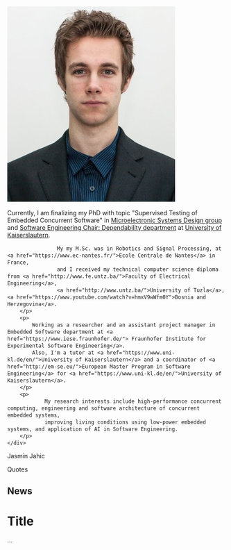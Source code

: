 <div id="bio_wrapper">
    <div id="bio_photo">
        <img src="img/JasminJahicProfile.png" alt="Jasmin Jahic profile photo" title="me"/>        
    </div>
    <div id="bio_basic_info">
        <p> Currently, I am finalizing my PhD with topic "Supervised Testing of Embedded Concurrent Software" in 
                    <a href="https://ems.eit.uni-kl.de/en/staff/jasmin-jahic/">Microelectronic Systems Design group</a> 
                    and <a href="http://agse3.informatik.uni-kl.de/"> Software Engineering Chair: Dependability department</a> at 
                    <a href="https://www.uni-kl.de/en/">University of Kaiserslautern</a>.

                    My my M.Sc. was in Robotics and Signal Processing, at <a href="https://www.ec-nantes.fr/">Ecole Centrale de Nantes</a> in France, 
                    and I received my technical computer science diploma from <a href="http://www.fe.untz.ba/">Faculty of Electrical Engineering</a>, 
                    <a href="http://www.untz.ba/">University of Tuzla</a>, <a href="https://www.youtube.com/watch?v=hmxV9wWfm0Y">Bosnia and Herzegovina</a>.
        </p>
        <p>
            Working as a researcher and an assistant project manager in Embedded Software department at <a href="https://www.iese.fraunhofer.de/"> Fraunhofer Institute for Experimental Software Engineering</a>. 
            Also, I'm a tutor at <a href="https://www.uni-kl.de/en/">University of Kaiserslautern</a> and a coordinator of <a href="http://em-se.eu/">European Master Program in Software Engineering</a> for <a href="https://www.uni-kl.de/en/">University of Kaiserslautern</a>.
        </p>  
        <p>
                My research interests include high-performance concurrent computing, engineering and software architecture of concurrent embedded systems, 
                improving living conditions using low-power embedded systems, and application of AI in Software Engineering.
        </p>      
    </div>
</div>



<p>Jasmin Jahic</p>



Quotes

## News
# Title
...